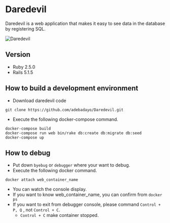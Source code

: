 # Daredevil

Daredevil is a web application that makes it easy to see data in the database by registering SQL.

![Daredevil](https://orig00.deviantart.net/3248/f/2008/143/b/b/daredevil_by_jebriodo.jpg)


## Version

- Ruby 2.5.0
- Rails 5.1.5

## How to build a development environment

- Download daredevil code

```
git clone https://github.com/adebadayo/Daredevil.git
```

- Execute the following docker-compose command.

```
docker-compose build
docker-compose run web bin/rake db:create db:migrate db:seed
docker-compose up
```

## How to debug
- Put down `byebug` or `debugger` where your want to debug.
- Execute the following docker command.
```
docker attach web_container_name
```
  - You can watch the console display.
- If you want to know web_container_name, you can confirm from `docker ps`
- If you want to exit from debugger console, please command `Control + P, Q` , not `Control + C`.
  - `Control + C` make container stopped.
